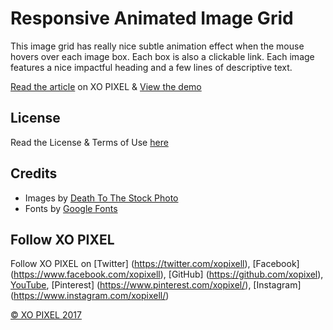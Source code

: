 # Responsive Animated Image Grid
This image grid has really nice subtle animation effect when the mouse hovers over each image box. Each box is also a clickable link. Each image features a nice impactful heading and a few lines of descriptive text.

[Read the article](http://xopixel.com/responsive-animated-image-grid-html5-css3/) on XO PIXEL
& [View the demo](http://xopixel.com/demo/Responsive%20Animated%20Image%20Grid%20/)

## License
Read the License & Terms of Use [here](http://xopixel.com/terms-licensing/)

## Credits
- Images by [Death To The Stock Photo](http://deathtothestockphoto.com/)
- Fonts by [Google Fonts](https://fonts.google.com/)

## Follow XO PIXEL
Follow XO PIXEL on [Twitter] (https://twitter.com/xopixell), [Facebook] (https://www.facebook.com/xopixell), [GitHub] (https://github.com/xopixel), [YouTube](https://www.youtube.com/user/xopixell), [Pinterest] (https://www.pinterest.com/xopixel/), [Instagram] (https://www.instagram.com/xopixell/)

[© XO PIXEL 2017](http://www.xopixel.com)
